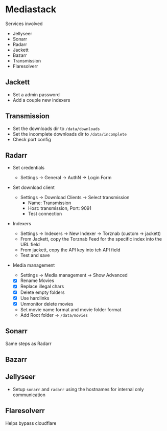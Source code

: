# Mediastack

Services involved

-   Jellyseer
-   Sonarr
-   Radarr
-   Jackett
-   Bazarr
-   Transmission
-   Flaresolverr

## Jackett

-   Set a admin password
-   Add a couple new indexers

## Transmission

-   Set the downloads dir to `/data/downloads`
-   Set the incomplete downloads dir to `/data/incomplete`
-   Check port config

## Radarr

-   Set credentials
    -   Settings -> General -> AuthN -> Login Form
-   Set download client

    -   Settings -> Download Clients -> Select transmission
        -   Name: Transmission
        -   Host: transmission, Port: 9091
        -   Test connection

-   Indexers

    -   Settings -> Indexers -> New Indexer -> Torznab (custom -> jackett)
    -   From Jackett, copy the Torznab Feed for the specific index into the URL field
    -   From jackett, copy the API key into teh API field
    -   Test and save

-   Media management
    -   Settings -> Media management -> Show Advanced
    -   [x] Rename Movies
    -   [x] Replace illegal chars
    -   [x] Delete empty folders
    -   [x] Use hardlinks
    -   [x] Unmonitor delete movies
    -   Set movie name format and movie folder format
    -   Add Root folder -> `/data/movies`

## Sonarr

Same steps as Radarr

## Bazarr

## Jellyseer

-   Setup `sonarr` and `radarr` using the hostnames for internal only communication

## Flaresolverr

Helps bypass cloudflare
